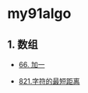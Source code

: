 # my91algo

## 1. 数组

* [66. 加一](https://github.com/sinkhaha/my91algo/blob/master/1_plusOne_66.md) 

* [821.字符的最短距离 ](https://github.com/sinkhaha/my91algo/blob/master/2_shortestToChar_821.md)

